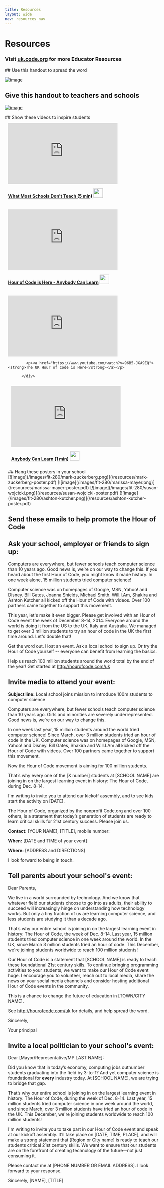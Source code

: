 ```yaml
---
title: Resources
layout: wide
nav: resources_nav
---
```

# Resources

### Visit [uk.code.org](http://uk.code.org/about/resources) for more Educator Resources

<a id="handouts">
## Use this handout to spread the word

[![image](/images/fit-250/one-pager.png)](/files/hoc-one-pager-uk.pdf)

## Give this handout to teachers and schools
[![image](/images/fit-250/schools-handout.png)](/files/schools-handout-uk.pdf)

<a id="videos">
## Show these videos to inspire students

<div style="float:left; padding:10px">

<iframe width="350" height="195" src="https://www.youtubeeducation.com/embed/nKIu9yen5nc?iv_load_policy=3&rel=0&autohide=1&showinfo=0" frameborder="0" allowfullscreen></iframe>
            
<p><a href="https://www.youtube.com/watch?v=nKIu9yen5nc"><strong>What Most Schools Don't Teach (5 min)</strong></a> <a href="https://dl.dropbox.com/sh/6sdjczibjih6x8s/Rjs8XgYNzr/Code-5-minute.mov?dl=1"><img src="/images/download.png" width="30px"></a></p></div>

<div style="float:left; padding:10px">

<iframe width="350" height="195" src="https://www.youtubeeducation.com/embed/FC5FbmsH4fw?iv_load_policy=3&rel=0&autohide=1&showinfo=0" frameborder="0" allowfullscreen></iframe>
            
<p><a href="https://www.youtube.com/watch?FC5FbmsH4fw"><strong>Hour of Code is Here - Anybody Can Learn</strong></a> <a href="http://s3.amazonaws.com/cdo-videos/HoC-video-15mb.mp4"><img src="/images/download.png" width="30px"></a></p>

 </div>

<div style='clear:both'></div>

<div style="float:left; padding:10px">

<iframe width="350" height="195" src="https://www.youtubeeducation.com/embed/96B5-JGA9EQ?iv_load_policy=3&rel=0&autohide=1&showinfo=0" frameborder="0" allowfullscreen></iframe>
            
            <p><a href="https://www.youtube.com/watch?v=96B5-JGA9EQ"><strong>The UK Hour of Code is Here</strong></a></p>
            
          </div>

<div style="float:left; padding:10px">
 
<iframe width="350" height="195" src="https://www.youtubeeducation.com/embed/qYZF6oIZtfc?iv_load_policy=3&rel=0&autohide=1&showinfo=0" frameborder="0" allowfullscreen></iframe>
            
<p><a href="https://www.youtube.com/watch?qYZF6oIZtfc"><strong>Anybody Can Learn (1 min)</strong></a> <a href="https://dl.dropbox.com/sh/6sdjczibjih6x8s/_0RSOSY8oW/Code-1-min.mov?dl=1"><img src="/images/download.png" width="30px"></a></p>
</div>

<div style="float:left; padding:10px"></div>

<div style='clear:both'></div>
<a id="posters">
## Hang these posters in your school
<br />
[![image](/images/fit-280/mark-zuckerberg.png)](/resources/mark-zuckerberg-poster.pdf)
[![image](/images/fit-280/marissa-mayer.png)](/resources/marissa-mayer-poster.pdf)
[![image](/images/fit-280/susan-wojcicki.png)](/resources/susan-wojcicki-poster.pdf)
[![image](/images/fit-280/ashton-kutcher.png)](/resources/ashton-kutcher-poster.pdf)

<a id="sample-emails"></a>
## Send these emails to help promote the Hour of Code

<a id="email"></a>
## Ask your school, employer or friends to sign up:

Computers are everywhere, but fewer schools teach computer science than 10 years ago. Good news is, we’re on our way to change this. If you heard about the first Hour of Code, you might know it made history. In one week alone, 15 million students tried computer science!

Computer science was on homepages of Google, MSN, Yahoo! and Disney. Bill Gates, Joanna Shields, Michael Smith. Will.I.Am, Shakira and Ashton Kutcher all kicked off the Hour of Code with videos. Over 100 partners came together to support this movement.

This year, let's make it even bigger. Please get involved with an Hour of Code event the week of December 8-14, 2014. Everyone around the world is doing it from the US to the UK, Italy and Australia. We managed to get over 3 million students to try an hour of code in the UK the first time around. Let's double that!

Get the word out. Host an event. Ask a local school to sign up. Or try the Hour of Code yourself -- everyone can benefit from learning the basics.

Help us reach 100 million students around the world total by the end of the year! Get started at http://hourofcode.com/uk

<a id="media-pitch"></a>
## Invite media to attend your event:
**Subject line:** Local school joins mission to introduce 100m students to computer science

Computers are everywhere, but fewer schools teach computer science than 10 years ago. Girls and minorities are severely underrepresented. Good news is, we’re on our way to change this.

In one week last year, 15 million students around the world tried computer science! Since March, over 3 million students tried an hour of code in the UK. Computer science was on homepages of Google, MSN, Yahoo! and Disney. Bill Gates, Shakira and Will.I.Am all kicked off the Hour of Code with videos. Over 100 partners came together to support this movement.

Now the Hour of Code movement is aiming for 100 million students.

That’s why every one of the [X number] students at [SCHOOL NAME] are joining in on the largest learning event in history: The Hour of Code, during Dec. 8-14.

I'm writing to invite you to attend our kickoff assembly, and to see kids start the activity on [DATE].

The Hour of Code, organized by the nonprofit Code.org and over 100 others, is a statement that today’s generation of students are ready to learn critical skills for 21st century success. Please join us.

**Contact:** [YOUR NAME], [TITLE], mobile number:

**When:** [DATE and TIME of your event]

**Where:** [ADDRESS and DIRECTIONS]

I look forward to being in touch.

<a id="parents"></a>
## Tell parents about your school's event:

Dear Parents,

We live in a world surrounded by technology. And we know that whatever field our students choose to go into as adults, their ability to succeed will increasingly hinge on understanding how technology works. But only a tiny fraction of us are learning computer science, and less students are studying it than a decade ago.

That’s why our entire school is joining in on the largest learning event in history: The Hour of Code, the week of Dec. 8-14. Last year, 15 million students tried computer science in one week around the world. In the UK, since March 3 million students tried an hour of code. This December, we're joining students worldwide to reach 100 million students!

Our Hour of Code is a statement that [SCHOOL NAME] is ready to teach these foundational 21st century skills. To continue bringing programming activities to your students, we want to make our Hour of Code event huge. I encourage you to volunteer, reach out to local media, share the news on your social media channels and consider hosting additional Hour of Code events in the community.

This is a chance to change the future of education in [TOWN/CITY NAME].

See http://hourofcode.com/uk for details, and help spread the word.

Sincerely,

Your principal

<a id="politicians"></a>
## Invite a local politician to your school's event:

Dear [Mayor/Representative/MP LAST NAME]:

Did you know that in today’s economy, computing jobs outnumber students graduating into the field by 3-to-1? And yet computer science is foundational for **every** industry today. At [SCHOOL NAME], we are trying to bridge that gap.

That’s why our entire school is joining in on the largest learning event in history: The Hour of Code, during the week of Dec. 8-14. Last year, 15 million students tried computer science in one week around the world, and since March, over 3 million students have tried an hour of code in the UK. This December, we're joining students worldwide to reach 100 million students!

I'm writing to invite you to take part in our Hour of Code event and speak at our kickoff assembly. It’ll take place on [DATE, TIME, PLACE], and will make a strong statement that [Region or City name] is ready to teach our students critical 21st century skills. We want to ensure that our students are on the forefront of creating technology of the future--not just consuming it.

Please contact me at [PHONE NUMBER OR EMAIL ADDRESS]. I look forward to your response.

Sincerely, [NAME], [TITLE]

